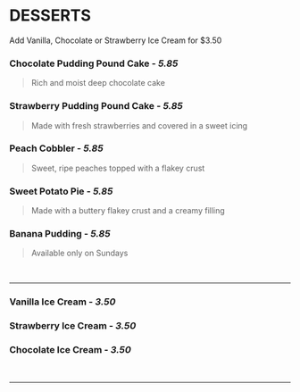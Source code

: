 # DESSERTS

<Banner>Add Vanilla, Chocolate or Strawberry Ice Cream for $3.50</Banner>

### Chocolate Pudding Pound Cake - *5.85*
> Rich and moist deep chocolate cake
### Strawberry Pudding Pound Cake - *5.85*
> Made with fresh strawberries and covered in a sweet icing
### Peach Cobbler - *5.85*
> Sweet, ripe peaches topped with a flakey crust
### Sweet Potato Pie - *5.85*
> Made with a buttery flakey crust and a creamy filling
### Banana Pudding - *5.85*
> Available only on Sundays

<br>
<hr>

### Vanilla Ice Cream - *3.50*
### Strawberry Ice Cream - *3.50*
### Chocolate Ice Cream - *3.50*

<br>
<hr>
<br>
<Available/>
